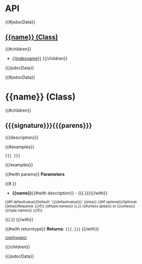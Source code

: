 <!-- generated by scripts/api.js -->

# API

<div class="api-index">

{{#jsdocData}}

<div class="class">

## [{{name}} (Class)](#{{{name}}})
{{#children}}
  - [{{indexname}}](#{{{longname}}})
{{/children}}

</div>

{{/jsdocData}}

</div>

<!--endtoc-->

{{#jsdocData}}

# <a name="{{{name}}}"></a> {{name}} (Class)

{{#children}}

## <a name="{{{longname}}}"></a> {{{signature}}}{{{parens}}}

{{{description}}}

{{#examples}}
```js
{{{.}}}
```
{{/examples}}

{{#with params}}
**Parameters**

{{#.}}
 - **{{name}}**{{#with description}} - {{{.}}}{{/with}}<br>
 <small>
{{#if defaultvalue}}Default: `{{{defaultvalue}}}`
{{else}}
{{#if optional}}Optional:
{{else}}Required: 
{{/if}}
{{#type.names}}`{{.}}`{{#unless @last}} or {{/unless}}{{/type.names}}
{{/if}}
</small>

{{/.}}
{{/with}}

{{#with returntype}}
**Returns**: `{{{.}}}`
{{/with}}

<small><a href="{{{viewsource}}}">{{definedat}}</a></small>

{{/children}}

{{/jsdocData}}